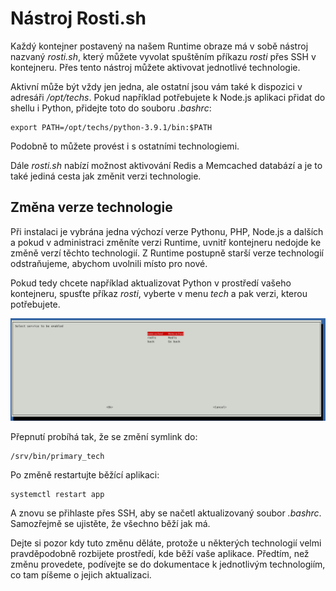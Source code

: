# Nástroj Rosti.sh

Každý kontejner postavený na našem Runtime obraze má v sobě nástroj nazvaný *rosti.sh*, který můžete vyvolat spuštěním příkazu *rosti* přes SSH v kontejneru. Přes tento nástroj můžete aktivovat jednotlivé technologie.

Aktivní může být vždy jen jedna, ale ostatní jsou vám také k dispozici v adresáři */opt/techs*. Pokud například potřebujete k Node.js aplikaci přidat do shellu i Python, přidejte toto do souboru *.bashrc*:

    export PATH=/opt/techs/python-3.9.1/bin:$PATH

Podobně to můžete provést i s ostatními technologiemi.

Dále *rosti.sh* nabízí možnost aktivování Redis a Memcached databází a je to také jediná cesta jak změnit verzi technologie.

## Změna verze technologie

Při instalaci je vybrána jedna výchozí verze Pythonu, PHP, Node.js a dalších a pokud v administraci změníte verzi Runtime, uvnitř kontejneru nedojde ke změně verzí těchto technologií. Z Runtime postupně starší verze technologií odstraňujeme, abychom uvolnili místo pro nové.

Pokud tedy chcete například aktualizovat Python v prostředí vašeho kontejneru, spusťte příkaz *rosti*, vyberte v menu *tech* a pak verzi, kterou potřebujete.

![Technologie v rosti.sh](../imgs/rosti-services.png)

Přepnutí probíhá tak, že se změní symlink do:

    /srv/bin/primary_tech

Po změně restartujte běžící aplikaci:

    systemctl restart app

A znovu se přihlaste přes SSH, aby se načetl aktualizovaný soubor *.bashrc*. Samozřejmě se ujistěte, že všechno běží jak má.

Dejte si pozor kdy tuto změnu děláte, protože u některých technologií velmi pravděpodobně rozbijete prostředí, kde běží vaše aplikace. Předtím, než změnu provedete, podívejte se do dokumentace k jednotlivým technologiím, co tam píšeme o jejich aktualizaci.
